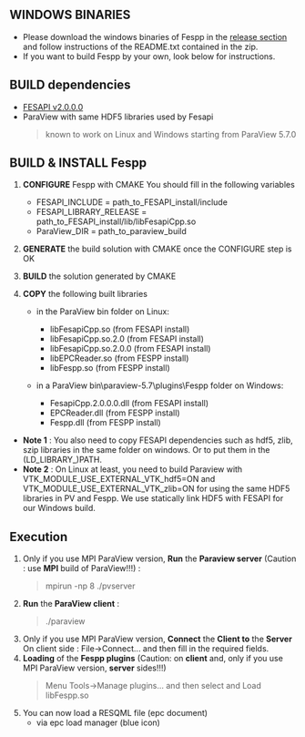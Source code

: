 ## WINDOWS BINARIES
- Please download the windows binaries of Fespp in the [release section](https://github.com/F2I-Consulting/fespp/releases) and follow instructions of the README.txt contained in the zip.
- If you want to build Fespp by your own, look below for instructions.

## BUILD dependencies
- [FESAPI v2.0.0.0](https://github.com/F2I-Consulting/fesapi/releases/tag/v2.0.0.0)
- ParaView with same HDF5 libraries used by Fesapi
	 > known to work on Linux and Windows starting from ParaView 5.7.0

## BUILD & INSTALL Fespp
1. **CONFIGURE** Fespp with CMAKE
You should fill in the following variables
   * FESAPI_INCLUDE = path_to_FESAPI_install/include
   * FESAPI_LIBRARY_RELEASE = path_to_FESAPI_install/lib/libFesapiCpp.so
   * ParaView_DIR = path_to_paraview_build
2. **GENERATE** the build solution with CMAKE once the CONFIGURE step is OK
3. **BUILD** the solution generated by CMAKE
4. **COPY** the following built libraries
 
	- in the ParaView bin folder on Linux:
	   - libFesapiCpp.so (from FESAPI install)
	   - libFesapiCpp.so.2.0 (from FESAPI install)
	   - libFesapiCpp.so.2.0.0 (from FESAPI install)
	   - libEPCReader.so (from FESPP install)
	   - libFespp.so (from FESPP install)
   
	- in a ParaView bin\paraview-5.7\plugins\Fespp folder on Windows:
	   - FesapiCpp.2.0.0.0.dll (from FESAPI install)
	   - EPCReader.dll (from FESPP install)
	   - Fespp.dll (from FESPP install)

- **Note 1** : You also need to copy FESAPI dependencies such as hdf5, zlib, szip libraries in the same folder on windows. Or to put them in the (LD_LIBRARY_)PATH.
- **Note 2** : On Linux at least, you need to build Paraview with VTK_MODULE_USE_EXTERNAL_VTK_hdf5=ON and VTK_MODULE_USE_EXTERNAL_VTK_zlib=ON for using the same HDF5 libraries in PV and Fespp. We use statically link HDF5 with FESAPI for our Windows build.

## Execution
1. Only if you use MPI ParaView version, **Run** the **Paraview server** (Caution : use **MPI** build of ParaView!!!) : 
	> mpirun -np 8 ./pvserver
2. **Run** the **ParaView client** : 
	> ./paraview
3. Only if you use MPI ParaView version, **Connect** the **Client to** the **Server**
On client side : File->Connect...  and then fill in the required fields.
4. **Loading** of the **Fespp plugins** (Caution: on **client** and, only if you use MPI ParaView version, **server** sides!!!)
	> Menu Tools->Manage plugins...
	> and then select and Load libFespp.so
5. You can now load a RESQML file (epc document)
	- via epc load manager (blue icon)
